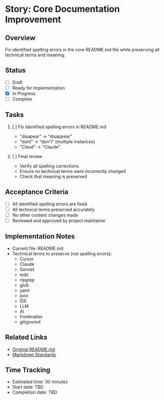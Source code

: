 # Story: Core Documentation Improvement

## Overview
Fix identified spelling errors in the core README.md file while preserving all technical terms and meaning.

## Status
- [ ] Draft
- [ ] Ready for Implementation
- [x] In Progress
- [ ] Complete

## Tasks
1. [ ] Fix identified spelling errors in README.md
   - "disapear" -> "disappear"
   - "dont" -> "don't" (multiple instances)
   - "Claud" -> "Claude"
   
2. [ ] Final review
   - Verify all spelling corrections
   - Ensure no technical terms were incorrectly changed
   - Check that meaning is preserved

## Acceptance Criteria
- [ ] All identified spelling errors are fixed
- [ ] All technical terms preserved accurately
- [ ] No other content changes made
- [ ] Reviewed and approved by project maintainer

## Implementation Notes
- Current file: README.md
- Technical terms to preserve (not spelling errors):
  - Cursor
  - Claude
  - Sonnet
  - mdc
  - ripgrep
  - glob
  - yaml
  - json
  - IDE
  - LLM
  - AI
  - frontmatter
  - gitignored
  
## Related Links
- [Original README.md](../../readme.md)
- [Markdown Standards](../../.cursor/rules/400-md-docs.mdc)

## Time Tracking
- Estimated time: 30 minutes
- Start date: TBD
- Completion date: TBD 